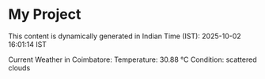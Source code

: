 # My Project

This content is dynamically generated in Indian Time (IST): 2025-10-02 16:01:14 IST


Current Weather in Coimbatore:
Temperature: 30.88 °C
Condition: scattered clouds
